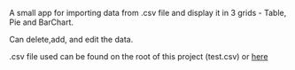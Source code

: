 A small app for importing data from .csv file and display it in 3 grids - Table, Pie and BarChart.

Can delete,add, and edit the data.


.csv file used can be found on the root of this project (test.csv) or [here](https://www.kaggle.com/c/titanic/data)


